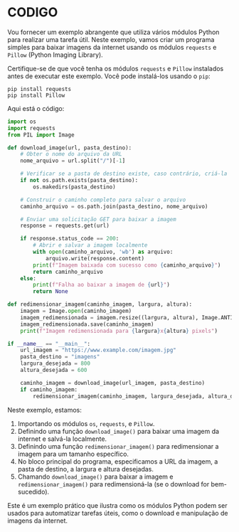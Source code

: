 # CODIGO
Vou fornecer um exemplo abrangente que utiliza vários módulos Python para realizar uma tarefa útil. Neste exemplo, vamos criar um programa simples para baixar imagens da internet usando os módulos `requests` e `Pillow` (Python Imaging Library).

Certifique-se de que você tenha os módulos `requests` e `Pillow` instalados antes de executar este exemplo. Você pode instalá-los usando o `pip`:

```
pip install requests
pip install Pillow
```

Aqui está o código:

```python
import os
import requests
from PIL import Image

def download_image(url, pasta_destino):
    # Obter o nome do arquivo da URL
    nome_arquivo = url.split("/")[-1]

    # Verificar se a pasta de destino existe, caso contrário, criá-la
    if not os.path.exists(pasta_destino):
        os.makedirs(pasta_destino)

    # Construir o caminho completo para salvar o arquivo
    caminho_arquivo = os.path.join(pasta_destino, nome_arquivo)

    # Enviar uma solicitação GET para baixar a imagem
    response = requests.get(url)

    if response.status_code == 200:
        # Abrir e salvar a imagem localmente
        with open(caminho_arquivo, 'wb') as arquivo:
            arquivo.write(response.content)
        print(f"Imagem baixada com sucesso como {caminho_arquivo}")
        return caminho_arquivo
    else:
        print(f"Falha ao baixar a imagem de {url}")
        return None

def redimensionar_imagem(caminho_imagem, largura, altura):
    imagem = Image.open(caminho_imagem)
    imagem_redimensionada = imagem.resize((largura, altura), Image.ANTIALIAS)
    imagem_redimensionada.save(caminho_imagem)
    print(f"Imagem redimensionada para {largura}x{altura} pixels")

if __name__ == "__main__":
    url_imagem = "https://www.example.com/imagem.jpg"
    pasta_destino = "imagens"
    largura_desejada = 800
    altura_desejada = 600

    caminho_imagem = download_image(url_imagem, pasta_destino)
    if caminho_imagem:
        redimensionar_imagem(caminho_imagem, largura_desejada, altura_desejada)
```

Neste exemplo, estamos:

1. Importando os módulos `os`, `requests`, e `Pillow`.
2. Definindo uma função `download_image()` para baixar uma imagem da internet e salvá-la localmente.
3. Definindo uma função `redimensionar_imagem()` para redimensionar a imagem para um tamanho específico.
4. No bloco principal do programa, especificamos a URL da imagem, a pasta de destino, a largura e altura desejadas.
5. Chamando `download_image()` para baixar a imagem e `redimensionar_imagem()` para redimensioná-la (se o download for bem-sucedido).

Este é um exemplo prático que ilustra como os módulos Python podem ser usados para automatizar tarefas úteis, como o download e manipulação de imagens da internet.